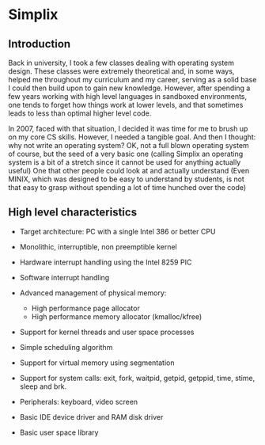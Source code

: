 # Simplix

## Introduction

Back in university, I took a few classes dealing with operating system design.
These classes were extremely theoretical and, in some ways, helped me
throughout my curriculum and my career, serving as a solid base I could then
build upon to gain new knowledge. However, after spending a few years working
with high level languages in sandboxed environments, one tends to forget how
things work at lower levels, and that sometimes leads to less than optimal
higher level code.

In 2007, faced with that situation, I decided it was time for me to brush up on
my core CS skills. However, I needed a tangible goal. And then I thought: why
not write an operating system? OK, not a full blown operating system of course,
but the seed of a very basic one (calling Simplix an operating system is a bit
of a stretch since it cannot be used for anything actually useful) One that
other people could look at and actually understand (Even MINIX, which was
designed to be easy to understand by students, is not that easy to grasp
without spending a lot of time hunched over the code)

## High level characteristics

* Target architecture: PC with a single Intel 386 or better CPU
* Monolithic, interruptible, non preemptible kernel
* Hardware interrupt handling using the Intel 8259 PIC
* Software interrupt handling
* Advanced management of physical memory:

    * High performance page allocator
    * High performance memory allocator (kmalloc/kfree)

* Support for kernel threads and user space processes
* Simple scheduling algorithm
* Support for virtual memory using segmentation
* Support for system calls: exit, fork, waitpid, getpid, getppid, time, stime, sleep and brk.
* Peripherals: keyboard, video screen
* Basic IDE device driver and RAM disk driver
* Basic user space library
